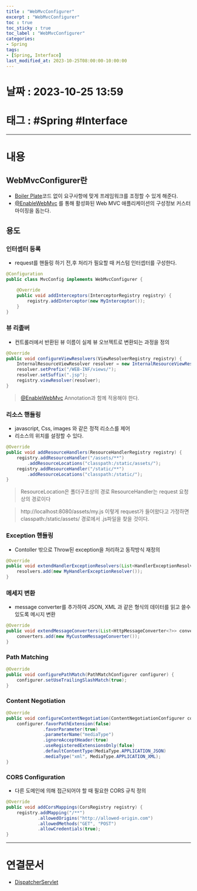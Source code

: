 ```yaml
---
title : "WebMvcConfigurer"
excerpt : "WebMvcConfigurer"
toc : true
toc_sticky : true
toc_label : "WebMvcConfigurer"
categories:
- Spring
tags:
- [Spring, Interface]
last_modified_at: 2023-10-25T08:00:00-10:00:00
---
```


# 날짜 : 2023-10-25 13:59

# 태그 : #Spring #Interface
---

# 내용

## WebMvcConfigurer란
- [Boiler Plate](../../cleancode/cleancode-Boiler-Plate)코드 없이 요구사항에 맞게 프레임워크를 조정할 수 있게 해준다.
- [@EnableWebMvc](../../annotation/annotation-@EnableWebMvc) 를 통해 활성화된 Web MVC 애플리케이션의 구성정보 커스터마이징을 돕는다.

## 용도

### 인터셉터 등록
- request를 핸들링 하기 전,후 처리가 필요할 때 커스텀 인터셉터를 구성한다.

```java
@Configuration
public class MvcConfig implements WebMvcConfigurer {

    @Override
    public void addInterceptors(InterceptorRegistry registry) {
        registry.addInterceptor(new MyInterceptor());
    }
}
```

### 뷰 리졸버
- 컨트롤러에서 반환된 뷰 이름이 실제 뷰 오브젝트로 변환되는 과정을 정의

```java
@Override
public void configureViewResolvers(ViewResolverRegistry registry) {
    InternalResourceViewResolver resolver = new InternalResourceViewResolver();
    resolver.setPrefix("/WEB-INF/views/");
    resolver.setSuffix(".jsp");
    registry.viewResolver(resolver);
}
```

> 
> [@EnableWebMvc](../../annotation/annotation-@EnableWebMvc) Annotation과 함께 적용해야 한다.

### 리소스 핸들링
- javascript, Css, images 와 같은 정적 리소스를 제어
- 리소스의 위치를 설정할 수 있다.

```java
@Override
public void addResourceHandlers(ResourceHandlerRegistry registry) {
    registry.addResourceHandler("/assets/**")  
        .addResourceLocations("classpath:/static/assets/");  
	registry.addResourceHandler("/static/**")  
        .addResourceLocations("classpath:/static/");
}
```

> 
> ResourceLocation은 폴더구조상의 경로
> ResourceHandler는 request 요청상의 경로이다

>
> http://localhost:8080/assets/my.js  이렇게 request가 들어왔다고 가정하면 classpath:/static/assets/ 경로에서 .js파일을 찾을 것이다.

### Exception 핸들링
- Contoller 밖으로  Throw된 exception을 처리하고 동작방식 재정의

```java
@Override  
public void extendHandlerExceptionResolvers(List<HandlerExceptionResolver> resolvers) {  
    resolvers.add(new MyHandlerExceptionResolver());  
}
```

### 메세지 변환
- message converter를 추가하여 JSON, XML 과 같은 형식의 데이터를 읽고 쓸수 있도록 메시지 변환

```java
@Override
public void extendMessageConverters(List<HttpMessageConverter<?>> converters) {
    converters.add(new MyCustomMessageConverter());
}
```

### Path Matching 

```java
@Override
public void configurePathMatch(PathMatchConfigurer configurer) {
    configurer.setUseTrailingSlashMatch(true);
}
```

### Content Negotiation

```java
@Override
public void configureContentNegotiation(ContentNegotiationConfigurer configurer) {
    configurer.favorPathExtension(false)
              .favorParameter(true)
              .parameterName("mediaType")
              .ignoreAcceptHeader(true)
              .useRegisteredExtensionsOnly(false)
              .defaultContentType(MediaType.APPLICATION_JSON)
              .mediaType("xml", MediaType.APPLICATION_XML);
}
```

### CORS Configuration
- 다른 도메인에 의해 접근되어야 할 때 필요한 CORS 규칙 정의

```java
@Override
public void addCorsMappings(CorsRegistry registry) {
    registry.addMapping("/**")
            .allowedOrigins("http://allowed-origin.com")
            .allowedMethods("GET", "POST")
            .allowCredentials(true);
}
```

---

# 연결문서
- [DispatcherServlet](../../spring/spring-DispatcherServlet)